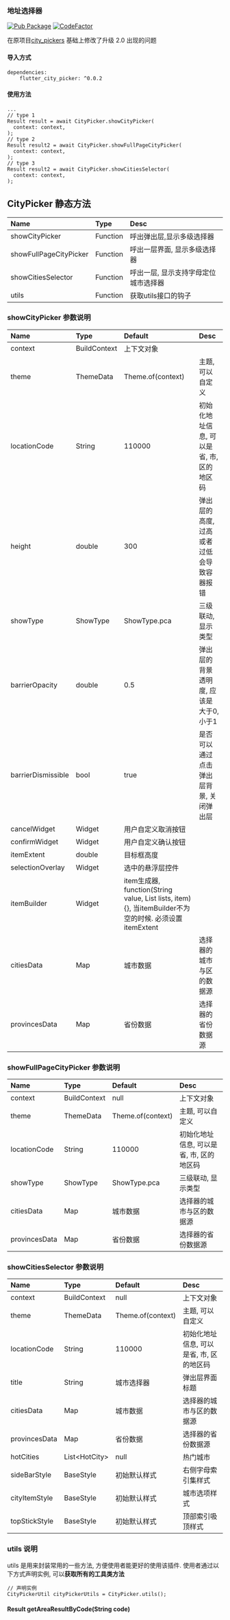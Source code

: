 ### 地址选择器

[![Pub Package](https://img.shields.io/pub/v/flutter_city_picker.svg)](https://pub.dartlang.org/packages/flutter_city_picker)
[![CodeFactor](https://img.shields.io/codefactor/grade/github/codegrue/flutter_city_picker)](https://www.codefactor.io/repository/github/codegrue/flutter_city_picker)

在原项目[city_pickers](https://github.com/hanxu317317/city_pickers) 基础上修改了升级 2.0 出现的问题

#### 导入方式

```
dependencies:
    flutter_city_picker: ^0.0.2
```

#### 使用方法

```
...
// type 1
Result result = await CityPicker.showCityPicker(
  context: context,
);
// type 2
Result result2 = await CityPicker.showFullPageCityPicker(
  context: context,
);
// type 3
Result result2 = await CityPicker.showCitiesSelector(
  context: context,
);
```

## CityPicker 静态方法

|Name|Type|Desc|
|:---------------|:--------|:----------|
|showCityPicker|Function|呼出弹出层,显示多级选择器 |
|showFullPageCityPicker|Function|呼出一层界面, 显示多级选择器|
|showCitiesSelector |Function|呼出一层, 显示支持字母定位城市选择器|
|utils|Function|获取utils接口的钩子|


### showCityPicker 参数说明

|Name|Type|Default|Desc|
|:---------------|:--------|:----|:----------|
|context|BuildContext|上下文对象|
|theme|ThemeData|Theme.of(context)| 主题, 可以自定义|
|locationCode|String|110000| 初始化地址信息, 可以是省, 市, 区的地区码|
|height|double|300| 弹出层的高度, 过高或者过低会导致容器报错|
|showType|ShowType|ShowType.pca| 三级联动, 显示类型|
|barrierOpacity|double|0.5|弹出层的背景透明度, 应该是大于0, 小于1|
|barrierDismissible|bool|true| 是否可以通过点击弹出层背景, 关闭弹出层|
|cancelWidget|Widget|用户自定义取消按钮|
|confirmWidget| Widget | 用户自定义确认按钮 |
|itemExtent|double|目标框高度|
|selectionOverlay|Widget|选中的悬浮层控件|
|itemBuilder|Widget|item生成器, function(String value, List<String> lists, item){}, 当itemBuilder不为空的时候. 必须设置itemExtent|
|citiesData|Map|城市数据|选择器的城市与区的数据源|
|provincesData|Map|省份数据|选择器的省份数据源|


### showFullPageCityPicker 参数说明

|Name|Type|Default|Desc|
|:---------------|:--------|:----|:----------|
|context|BuildContext|null|上下文对象|
|theme|ThemeData|Theme.of(context)| 主题, 可以自定义|
|locationCode|String|110000| 初始化地址信息, 可以是省, 市, 区的地区码|
|showType|ShowType|ShowType.pca| 三级联动, 显示类型|
|citiesData|Map|城市数据|选择器的城市与区的数据源|
|provincesData|Map|省份数据|选择器的省份数据源|


### showCitiesSelector 参数说明

|Name|Type|Default|Desc|
|:---------------|:--------|:----|:----------|
|context|BuildContext|null|上下文对象|
|theme|ThemeData|Theme.of(context)| 主题, 可以自定义|
|locationCode|String|110000| 初始化地址信息, 可以是省, 市, 区的地区码|
|title|String|城市选择器|弹出层界面标题|
|citiesData|Map|城市数据|选择器的城市与区的数据源|
|provincesData|Map|省份数据|选择器的省份数据源|
|hotCities|List\<HotCity\>|null|热门城市|
|sideBarStyle|BaseStyle|初始默认样式| 右侧字母索引集样式|
|cityItemStyle|BaseStyle|初始默认样式| 城市选项样式|
|topStickStyle|BaseStyle|初始默认样式| 顶部索引吸顶样式|


### utils 说明
utils 是用来封装常用的一些方法, 方便使用者能更好的使用该插件. 使用者通过以下方式声明实例, 可以**获取所有的工具类方法**

```
// 声明实例
CityPickerUtil cityPickerUtils = CityPicker.utils();
```

#### Result getAreaResultByCode(String code)

